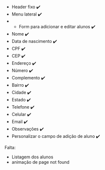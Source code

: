 - Header fixo ✔️
- Menu lateral ✔️
- - Form para adicionar e editar alunos ✔️
- Nome ✔️
- Data de nascimento ✔️
- CPF ✔️
- CEP ✔️
- Endereço ✔️
- Número ✔️
- Complemento ✔️
- Bairro ✔️
- Cidade ✔️
- Estado ✔️
- Telefone ✔️
- Celular ✔️
- Email ✔️
- Observações ✔️
- Personalizar o campo de adição de aluno ✔️

Falta:

- Listagem dos alunos 
- animação de page not found



